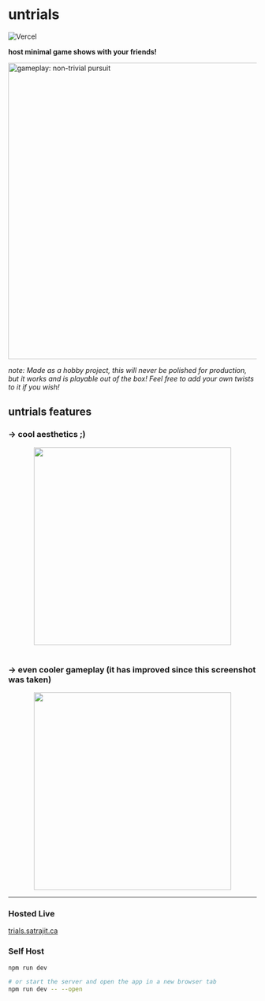 # untrials

![Vercel](https://vercelbadge.vercel.app/api/wise-bit/trials)

**host minimal game shows with your friends!**

<img width="600px" alt="gameplay: non-trivial pursuit" src="https://github.com/user-attachments/assets/efe29c4f-282a-4b10-b1fb-a8d31539050f" />

_note: Made as a hobby project, this will never be polished for production, but it works and is playable out of the box! Feel free to add your own twists to it if you wish!_

## untrials features

### -> cool aesthetics ;)

<img style="display: block; margin-left: auto; margin-right: auto; width: 400px" src="https://github.com/user-attachments/assets/892e0c42-a71f-420c-8842-c8f92aa4903f" />

<br />

### -> even cooler gameplay (it has improved since this screenshot was taken)

<img style="display: block; margin-left: auto; margin-right: auto; width: 400px" src="https://github.com/user-attachments/assets/c2d76638-0824-44f5-b188-8e71be4ceeb4" width="500" /></div>

---

### Hosted Live

[trials.satrajit.ca](https://trials.satrajit.ca)

### Self Host

```bash
npm run dev

# or start the server and open the app in a new browser tab
npm run dev -- --open
```
